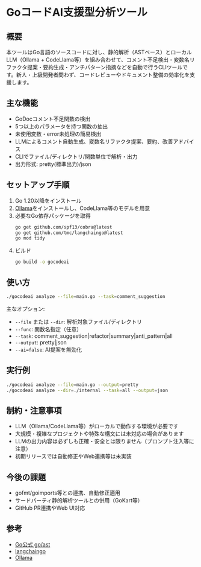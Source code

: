 # GoコードAI支援型分析ツール

## 概要

本ツールはGo言語のソースコードに対し、静的解析（ASTベース）とローカルLLM（Ollama + CodeLlama等）を組み合わせて、コメント不足検出・変数名リファクタ提案・要約生成・アンチパターン指摘などを自動で行うCLIツールです。新人・上級開発者問わず、コードレビューやドキュメント整備の効率化を支援します。

## 主な機能

- GoDocコメント不足関数の検出
- 5つ以上のパラメータを持つ関数の抽出
- 未使用変数・error未処理の簡易検出
- LLMによるコメント自動生成、変数名リファクタ提案、要約、改善アドバイス
- CLIでファイル/ディレクトリ/関数単位で解析・出力
- 出力形式: pretty(標準出力)/json

## セットアップ手順

1. Go 1.20以降をインストール
2. [Ollama](https://ollama.com/)をインストールし、CodeLlama等のモデルを用意
3. 必要なGo依存パッケージを取得
   ```sh
   go get github.com/spf13/cobra@latest
   go get github.com/tmc/langchaingo@latest
   go mod tidy
   ```
4. ビルド
   ```sh
   go build -o gocodeai
   ```

## 使い方

```sh
./gocodeai analyze --file=main.go --task=comment_suggestion
```

主なオプション:
- `--file` または `--dir`: 解析対象ファイル/ディレクトリ
- `--func`: 関数名指定（任意）
- `--task`: comment_suggestion|refactor|summary|anti_pattern|all
- `--output`: pretty|json
- `--ai=false`: AI提案を無効化

## 実行例

```sh
./gocodeai analyze --file=main.go --output=pretty
./gocodeai analyze --dir=./internal --task=all --output=json
```

## 制約・注意事項

- LLM（Ollama/CodeLlama等）がローカルで動作する環境が必要です
- 大規模・複雑なプロジェクトや特殊な構文には未対応の場合があります
- LLMの出力内容は必ずしも正確・安全とは限りません（プロンプト注入等に注意）
- 初期リリースでは自動修正やWeb連携等は未実装

## 今後の課題

- gofmt/goimports等との連携、自動修正適用
- サードパーティ静的解析ツールとの併用（GoKart等）
- GitHub PR連携やWeb UI対応

## 参考
- [Go公式 go/ast](https://pkg.go.dev/go/ast)
- [langchaingo](https://github.com/tmc/langchaingo)
- [Ollama](https://ollama.com/)
